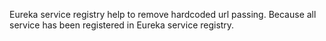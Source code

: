 Eureka service registry help to remove hardcoded url passing. Because all service has been registered in Eureka service registry. 
